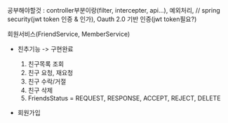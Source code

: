 공부해야할것 : controller부분이랑(filter, intercepter, api...), 예외처리, // spring security(jwt token 인증 & 인가), Oauth 2.0 기반 인증(jwt token필요?)

회원서비스(FriendService, MemberService)
- 친추기능 -> 구현완료
    1. 친구목록 조회
    2. 친구 요청, 재요청
    3. 친구 수락/거절
    4. 친구 삭제
    5. FriendsStatus = REQUEST, RESPONSE, ACCEPT, REJECT, DELETE
  
- 회원가입
    